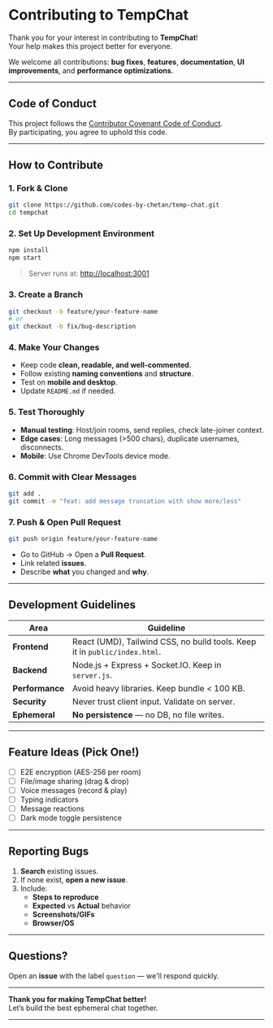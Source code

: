 # Contributing to TempChat

Thank you for your interest in contributing to **TempChat**!  
Your help makes this project better for everyone.

We welcome all contributions: **bug fixes**, **features**, **documentation**, **UI improvements**, and **performance optimizations**.

---

## Code of Conduct

This project follows the [Contributor Covenant Code of Conduct](https://www.contributor-covenant.org/version/2/1/code_of_conduct/).  
By participating, you agree to uphold this code.

---

## How to Contribute

### 1. **Fork & Clone**
```bash
git clone https://github.com/codes-by-chetan/temp-chat.git
cd tempchat
```

### 2. **Set Up Development Environment**
```bash
npm install
npm start
```
> Server runs at: [http://localhost:3001](http://localhost:3001)

### 3. **Create a Branch**
```bash
git checkout -b feature/your-feature-name
# or
git checkout -b fix/bug-description
```

### 4. **Make Your Changes**
- Keep code **clean, readable, and well-commented**.
- Follow existing **naming conventions** and **structure**.
- Test on **mobile and desktop**.
- Update `README.md` if needed.

### 5. **Test Thoroughly**
- **Manual testing**: Host/join rooms, send replies, check late-joiner context.
- **Edge cases**: Long messages (>500 chars), duplicate usernames, disconnects.
- **Mobile**: Use Chrome DevTools device mode.

### 6. **Commit with Clear Messages**
```bash
git add .
git commit -m "feat: add message truncation with show more/less"
```

### 7. **Push & Open Pull Request**
```bash
git push origin feature/your-feature-name
```
- Go to GitHub → Open a **Pull Request**.
- Link related **issues**.
- Describe **what** you changed and **why**.

---

## Development Guidelines

| Area         | Guideline |
|--------------|---------|
| **Frontend** | React (UMD), Tailwind CSS, no build tools. Keep it in `public/index.html`. |
| **Backend**  | Node.js + Express + Socket.IO. Keep in `server.js`. |
| **Performance** | Avoid heavy libraries. Keep bundle < 100 KB. |
| **Security** | Never trust client input. Validate on server. |
| **Ephemeral** | **No persistence** — no DB, no file writes. |

---

## Feature Ideas (Pick One!)

- [ ] E2E encryption (AES-256 per room)
- [ ] File/image sharing (drag & drop)
- [ ] Voice messages (record & play)
- [ ] Typing indicators
- [ ] Message reactions
- [ ] Dark mode toggle persistence

---

## Reporting Bugs

1. **Search** existing issues.
2. If none exist, **open a new issue**.
3. Include:
   - **Steps to reproduce**
   - **Expected** vs **Actual** behavior
   - **Screenshots/GIFs**
   - **Browser/OS**

---

## Questions?

Open an **issue** with the label `question` — we'll respond quickly.

---

**Thank you for making TempChat better!**  
Let’s build the best ephemeral chat together.

---
